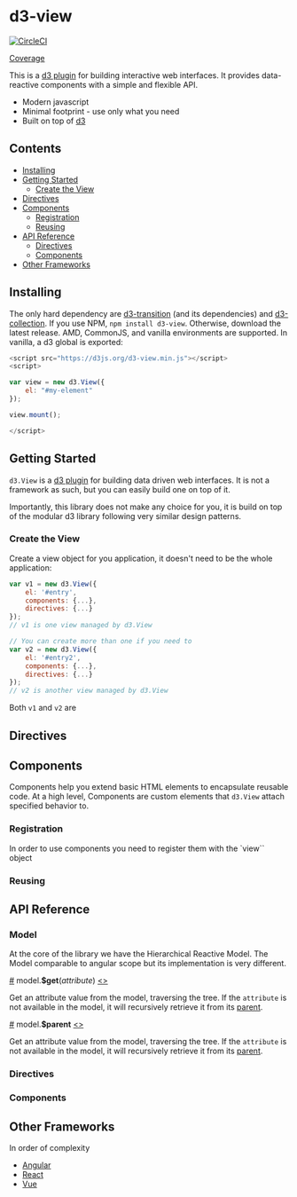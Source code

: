 # d3-view

[![CircleCI](https://circleci.com/gh/quantmind/d3-view.svg?style=svg&circle-token=f84972c3cf4e8f17d74066ead28544da990115c3)](https://circleci.com/gh/quantmind/d3-view)

[Coverage][]

This is a [d3 plugin](https://bost.ocks.org/mike/d3-plugin/) for building
interactive web interfaces.
It provides data-reactive components with a simple and flexible API.

* Modern javascript
* Minimal footprint  - use only what you need
* Built on top of [d3](https://github.com/d3)
 
## Contents

<!-- START doctoc generated TOC please keep comment here to allow auto update -->
<!-- DON'T EDIT THIS SECTION, INSTEAD RE-RUN doctoc TO UPDATE -->


- [Installing](#installing)
- [Getting Started](#getting-started)
  - [Create the View](#create-the-view)
- [Directives](#directives)
- [Components](#components)
  - [Registration](#registration)
  - [Reusing](#reusing)
- [API Reference](#api-reference)
  - [Directives](#directives-1)
  - [Components](#components-1)
- [Other Frameworks](#other-frameworks)

<!-- END doctoc generated TOC please keep comment here to allow auto update -->

## Installing

The only hard dependency are [d3-transition](https://github.com/d3/d3-transition) (and its dependencies) and [d3-collection](https://github.com/d3/d3-collection). If you use NPM, ``npm install d3-view``.
Otherwise, download the latest release.
AMD, CommonJS, and vanilla environments are supported. In vanilla, a d3 global is exported:
```javascript
<script src="https://d3js.org/d3-view.min.js"></script>
<script>

var view = new d3.View({
    el: "#my-element"
});

view.mount();

</script>
```

## Getting Started

``d3.View`` is a [d3 plugin](https://bost.ocks.org/mike/d3-plugin/) for building
data driven web interfaces. It is not a framework as such, but you can easily
build one on top of it.

Importantly, this library does not make any choice for you, it is build on top
of the modular d3 library following very similar design patterns.

### Create the View

Create a view object for you application, it doesn't need to be the whole application:
```javascript
var v1 = new d3.View({
    el: '#entry',
    components: {...},
    directives: {...}
});
// v1 is one view managed by d3.View

// You can create more than one if you need to
var v2 = new d3.View({
    el: '#entry2',
    components: {...},
    directives: {...}
});
// v2 is another view managed by d3.View
```

Both ``v1`` and ``v2`` are
## Directives


## Components

Components help you extend basic HTML elements to encapsulate reusable code.
At a high level, Components are custom elements that ``d3.View`` attach
specified behavior to.

### Registration

In order to use components you need to register them with the `view`` object 

### Reusing


## API Reference

### Model

At the core of the library we have the Hierarchical Reactive Model.
The Model comparable to angular scope but its implementation is very different.

<a name="$get" href="#model-$get">#</a> model.<b>$get</b>(<i>attribute</i>) [<>](https://github.com/d3/d3-selection/blob/master/src/selectAll.js "Source")

Get an attribute value from the model, traversing the tree. If the ``attribute`` is not available in the model,
it will recursively retrieve it from its [parent](#model-$parent).

<a name="$parent" href="#model-$parent">#</a> model.<b>$parent</b> [<>](https://github.com/d3/d3-selection/blob/master/src/selectAll.js "Source")

Get an attribute value from the model, traversing the tree. If the ``attribute`` is not available in the model,
it will recursively retrieve it from its [parent](#model-$parent).

### Directives


### Components


## Other Frameworks

In order of complexity

* [Angular](https://angularjs.org/)
* [React](https://facebook.github.io/react/)
* [Vue](http://vuejs.org/)


[Coverage]: https://circleci.com/api/v1/project/quantmind/d3-view/latest/artifacts/0/$CIRCLE_ARTIFACTS/coverage/index.html?branch=master&filter=successful
